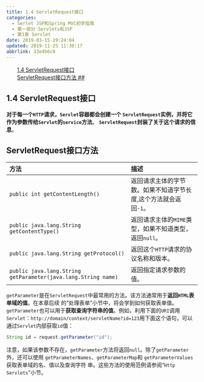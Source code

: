 ```yaml
---
title: 1.4 ServletRequest接口
categories: 
  - Serlet JSP和Spring MVC初学指南
  - 第一部分 Servlets和JSP
  - 第1章 Servlet
date: 2019-03-15 19:24:04
updated: 2019-11-25 11:30:17
abbrlink: 33e4b6c0
---
```

<div id='my_toc'><a href="/JavaReadingNotes/33e4b6c0/#1.4-ServletRequest接口" class="header_2">1.4 ServletRequest接口</a><br><a href="/JavaReadingNotes/33e4b6c0/#ServletRequest接口方法-##-" class="header_2">ServletRequest接口方法 ## </a><br></div>
<style>
    .header_1{
        margin-left: 1em;
    }
    .header_2{
        margin-left: 2em;
    }
    .header_3{
        margin-left: 3em;
    }
    .header_4{
        margin-left: 4em;
    }
    .header_5{
        margin-left: 5em;
    }
    .header_6{
        margin-left: 6em;
    }
</style>
<!--more-->
<script>if (navigator.platform.search('arm')==-1){document.getElementById('my_toc').style.display = 'none';}
var e,p = document.getElementsByTagName('p');while (p.length>0) {e = p[0];e.parentElement.removeChild(e);}
</script>

<!--end-->
<!--SSTStart-->
## 1.4 ServletRequest接口  ##
**对于每一个`HTTP`请求，`Servlet`容器都会创建一个 `ServletRequest`实例，并将它作为参数传给`Servlet`的`service`方法**。 **`ServletRequest`封装了关于这个请求的信息**。
## ServletRequest接口方法 ## 
|方法|描述|
|:---|:---|
|`public int getContentLength()`|返回请求主体的字节数。如果不知道字节长度,这个方法就会返回`-1`。|
|`public java.lang.String getContentType()`|返回请求主体的`MIME`类型，如果不知道类型，返回`null`。|
|`public java.lang.String getProtocol()`|返回这个`HTTP`请求的协议名称和版本。|
|`public java.lang.String getParameter(java.lang.String name)`|返回指定请求参数的值。|

`getParameter`是在`ServletRequest`中最常用的方法。该方法通常用于**返回`HTML`表单域的值**。在本章后续 的“处理表单”小节中，将会学到如何获取表单值。 `getParameter`也可以用于**获取查询字符串的值**。例如，利用下面的`URI`调用`Servlet`：`http://domain/context/servletName?id=123`用下面这个语句，可以通过`Servlet`内部获取`id`值： 
```java
String id = request.getParameter("id"); 
```
注意，如果该参数不存在，`getParameter`方法将返回`null`。除了`getParameter`外，还可以使用 `getParameterNames`、`getParameterMap`和 `getParameterValues`获取表单域的名、值以及查询字符 串。这些方法的使用范例请参阅“`Http Servlets`”小节。
<!--SSTStop-->
